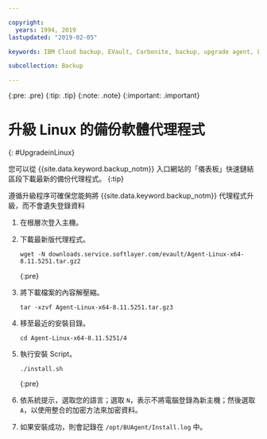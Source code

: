 ```yaml
---

copyright:
  years: 1994, 2019
lastupdated: "2019-02-05"

keywords: IBM Cloud backup, EVault, Carbonite, backup, upgrade agent, Linux

subcollection: Backup

---
```

{:pre: .pre}
{:tip: .tip}
{:note: .note}
{:important: .important}

# 升級 Linux 的備份軟體代理程式
{: #UpgradeinLinux}

您可以從 {{site.data.keyword.backup_notm}} 入口網站的「儀表板」快速鏈結區段下載最新的備份代理程式。
{:tip}

遵循升級程序可確保您能夠將 {{site.data.keyword.backup_notm}} 代理程式升級，而不會遺失登錄資料 

1. 在根層次登入主機。
2. 下載最新版代理程式。
   ```
   wget -N downloads.service.softlayer.com/evault/Agent-Linux-x64-8.11.5251.tar.gz2
   ```
   {:pre}

3. 將下載檔案的內容解壓縮。

   ```
   tar -xzvf Agent-Linux-x64-8.11.5251.tar.gz3
   ```
4. 移至最近的安裝目錄。
   ```
   cd Agent-Linux-x64-8.11.5251/4
   ```

5. 執行安裝 Script。
   ```
   ./install.sh
   ```
   {:pre}

6. 依系統提示，選取您的語言；選取 `N`，表示不將電腦登錄為新主機；然後選取 `A`，以使用整合的加密方法來加密資料。

7. 如果安裝成功，則會記錄在 `/opt/BUAgent/Install.log` 中。
